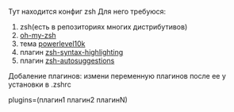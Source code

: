 Тут находится конфиг zsh 
Для него требуюся:
1) zsh(есть в репозиториях многих дистрибутивов)
2) [oh-my-zsh](https://ohmyz.sh/)
3) тема [powerlevel10k](https://github.com/romkatv/powerlevel10k)
4) плагин [zsh-syntax-highlighting](https://github.com/zsh-users/zsh-syntax-highlighting)
5) плагин [zsh-autosuggestions](https://github.com/zsh-users/zsh-autosuggestions)

Добаление плагинов: измени переменную плагинов после ее у установки в .zshrc

plugins=(плагин1 плагин2 плагинN)